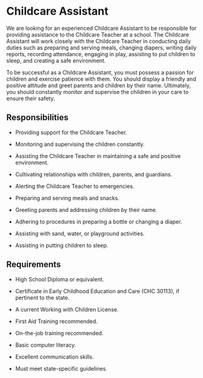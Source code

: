 # Childcare Assistant

We are looking for an experienced Childcare Assistant to be responsible for providing assistance to the Childcare Teacher at a school. The Childcare Assistant will work closely with the Childcare Teacher in conducting daily duties such as preparing and serving meals, changing diapers, writing daily reports, recording attendance, engaging in play, assisting to put children to sleep, and creating a safe environment.

To be successful as a Childcare Assistant, you must possess a passion for children and exercise patience with them. You should display a friendly and positive attitude and greet parents and children by their name. Ultimately, you should constantly monitor and supervise the children in your care to ensure their safety.

## Responsibilities

* Providing support for the Childcare Teacher.

* Monitoring and supervising the children constantly.

* Assisting the Childcare Teacher in maintaining a safe and positive environment.

* Cultivating relationships with children, parents, and guardians.

* Alerting the Childcare Teacher to emergencies.

* Preparing and serving meals and snacks.

* Greeting parents and addressing children by their name.

* Adhering to procedures in preparing a bottle or changing a diaper.

* Assisting with sand, water, or playground activities.

* Assisting in putting children to sleep.

## Requirements

* High School Diploma or equivalent.

* Certificate in Early Childhood Education and Care (CHC 30113), if pertinent to the state.

* A current Working with Children License.

* First Aid Training recommended.

* On-the-job training recommended.

* Basic computer literacy.

* Excellent communication skills.

* Must meet state-specific guidelines.

